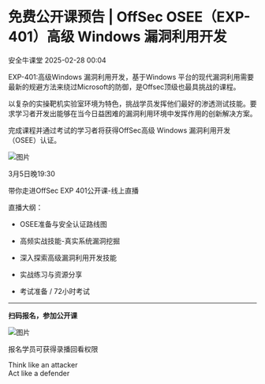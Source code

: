 #  免费公开课预告 | OffSec OSEE（EXP-401）高级 Windows 漏洞利用开发   
 安全牛课堂   2025-02-28 00:04  
  
EXP-401:高级Windows 漏洞利用开发，基于Windows 平台的现代漏洞利用需要最新的规避方法来绕过Microsoft的防御，是Offsec顶级也最具挑战的课程。  
  
以复杂的实操靶机实验室环境为特色，挑战学员发挥他们最好的渗透测试技能。要求学习者开发出能够在当今日益困难的漏洞利用环境中发挥作用的创新解决方案。  
  
完成课程并通过考试的学习者将获得OffSec高级 Windows 漏洞利用开发（OSEE）认证。  
  
![图片](https://mmbiz.qpic.cn/mmbiz_png/n8GpemzlNRRQkID2hcgPcmOx6Z6bFW3DXLeDxoRlgjLnPyA8IE2v18YX5ahlwuu1Tvs7K4UPZC2jaDiaYLxibUug/640?wx_fmt=other&from=appmsg&tp=webp&wxfrom=5&wx_lazy=1&wx_co=1 "")  
  
  
3月5日晚19:30  
  
带你走进OffSec EXP 401公开课-线上直播  
  
  
直播大纲：  
- OSEE准备与安全认证路线图  
  
- 高频实战技能-真实系统漏洞挖掘  
  
- 深入探索高级漏洞利用开发技能  
  
- 实战练习与资源分享  
  
- 考试准备 / 72小时考试  
  
****  
**扫码报名，参加公开课**  
  
![图片](https://mmbiz.qpic.cn/mmbiz_png/n8GpemzlNRRQkID2hcgPcmOx6Z6bFW3D9yibHaIJovPGjEwJmswlQx5X9XFMexfOICyiabyrYL3hvm9lX4E5zw4A/640?wx_fmt=other&from=appmsg&tp=webp&wxfrom=5&wx_lazy=1&wx_co=1 "")  
  
报名学员可获得录播回看权限  
  
  
  
Think like an attacker  
Act like a defender  
  
